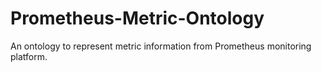# Prometheus-Metric-Ontology
An ontology to represent metric information from Prometheus monitoring platform. 
